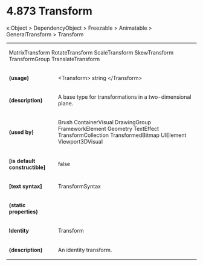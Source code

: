<html dir="LTR" xmlns:mshelp="http://msdn.microsoft.com/mshelp" xmlns:ddue="http://ddue.schemas.microsoft.com/authoring/2003/5" xmlns:xlink="http://www.w3.org/1999/xlink" xmlns:tool="http://www.microsoft.com/tooltip"><body><input type="hidden" id="userDataCache" class="userDataStyle"><input type="hidden" id="hiddenScrollOffset"><img id="dropDownImage" style="display:none; height:0; width:0;" src="../local/drpdown.gif"><img id="dropDownHoverImage" style="display:none; height:0; width:0;" src="../local/drpdown_orange.gif"><img id="collapseImage" style="display:none; height:0; width:0;" src="../local/collapse.gif"><img id="expandImage" style="display:none; height:0; width:0;" src="../local/exp.gif"><img id="collapseAllImage" style="display:none; height:0; width:0;" src="../local/collall.gif"><img id="expandAllImage" style="display:none; height:0; width:0;" src="../local/expall.gif"><img id="copyImage" style="display:none; height:0; width:0;" src="../local/copycode.gif"><img id="copyHoverImage" style="display:none; height:0; width:0;" src="../local/copycodeHighlight.gif"><div id="header"><h1 class="heading">4.873 Transform</h1></div><div id="mainSection"><div id="mainBody"><div id="allHistory" class="saveHistory" onsave="saveAll()" onload="loadAll()"></div>
				<p xmlns:wsd="http://wsdev.schemas.microsoft.com/authoring/2008/2" xmlns:msxsl="urn:schemas-microsoft-com:xslt" xmlns:script="urn:script" xmlns:build="urn:build">
				</p>
			<div id="sectionSection0" class="section" name="collapseableSection"><content xmlns="http://ddue.schemas.microsoft.com/authoring/2003/5" xmlns:wsd="http://wsdev.schemas.microsoft.com/authoring/2008/2" xmlns:msxsl="urn:schemas-microsoft-com:xslt" xmlns:script="urn:script" xmlns:build="urn:build">
				</content></div><div id="sectionSection1" class="section" name="collapseableSection"><content xmlns="http://ddue.schemas.microsoft.com/authoring/2003/5" xmlns:wsd="http://wsdev.schemas.microsoft.com/authoring/2008/2" xmlns:msxsl="urn:schemas-microsoft-com:xslt" xmlns:script="urn:script" xmlns:build="urn:build">
					<p xmlns="">
						<mshelp:link keywords="7badce03-ceb8-4865-86e1-32354d3d3a43" tabindex="0">x:Object</mshelp:link> &gt; <mshelp:link keywords="1ace14c9-325e-437c-b16d-27614f062f42" tabindex="0">DependencyObject</mshelp:link> &gt; <mshelp:link keywords="d367880c-b6fe-490d-8ad8-2c239df18064" tabindex="0">Freezable</mshelp:link> &gt; <mshelp:link keywords="7b5c1852-6912-4037-912f-69c4cdb8c1a6" tabindex="0">Animatable</mshelp:link> &gt; <mshelp:link keywords="3e07be27-e500-4d73-bf43-828963353f38" tabindex="0">GeneralTransform</mshelp:link> &gt; Transform</p>
					<p xmlns=""><b></b></p><table class="ProtocolAuthoredTable" xmlns=""><tr>
								<td colspan="2">
									<p>
										<mshelp:link keywords="84b07bf0-02bd-4369-9c78-1cd1bf13ac3f" tabindex="0">MatrixTransform</mshelp:link> <mshelp:link keywords="19b74abc-431f-444f-b12c-19dd2f00d2c4" tabindex="0">RotateTransform</mshelp:link> <mshelp:link keywords="aedff0c9-c508-4449-ba3f-4c8814b25381" tabindex="0">ScaleTransform</mshelp:link> <mshelp:link keywords="9d56efd9-c880-4aea-8916-781c48ce7454" tabindex="0">SkewTransform</mshelp:link> <mshelp:link keywords="f305d868-2146-4c38-afff-387c8c75659a" tabindex="0">TransformGroup</mshelp:link> <mshelp:link keywords="20726da7-c7e7-4522-a192-323fc3d0170e" tabindex="0">TranslateTransform</mshelp:link></p>
								</td>
							</tr><tr>
							<td>
								<p>
									<b>(usage)</b>
								</p>
							</td>
							<td>
								<p>&lt;Transform&gt; string &lt;/Transform&gt;</p>
							</td>
						</tr><tr>
							<td>
								<p>
									<b>(description)</b>
								</p>
							</td>
							<td>
								<p>A base type for transformations in a two-dimensional plane.</p>
							</td>
						</tr><tr>
							<td>
								<p>
									<b>(used by)</b>
								</p>
							</td>
							<td>
								<p>
									<mshelp:link keywords="85a562f3-47a7-440e-a587-bfa740dedb85" tabindex="0">Brush</mshelp:link> <mshelp:link keywords="ef644813-c2be-4c9b-a14b-af77f54c2ea3" tabindex="0">ContainerVisual</mshelp:link> <mshelp:link keywords="55765e6b-0f2d-45d8-8fc4-6bc26f331595" tabindex="0">DrawingGroup</mshelp:link> <mshelp:link keywords="cd8a3b6b-b281-4837-a172-885a46e2fa4e" tabindex="0">FrameworkElement</mshelp:link> <mshelp:link keywords="f9b21f99-9077-4a61-99f3-a8dfb6a8aba4" tabindex="0">Geometry</mshelp:link> <mshelp:link keywords="d5f41b11-dfdf-4945-bcf7-71180ebc9385" tabindex="0">TextEffect</mshelp:link> <mshelp:link keywords="50549b3b-dc77-41ef-97ad-c7d029a2c137" tabindex="0">TransformCollection</mshelp:link> <mshelp:link keywords="5c08ad98-e02b-41fb-a912-810cccf8e515" tabindex="0">TransformedBitmap</mshelp:link> <mshelp:link keywords="43d104cf-7f2b-48dc-aff1-a1e4be0fa4f8" tabindex="0">UIElement</mshelp:link> <mshelp:link keywords="6601e792-a404-4c59-a12b-a68282e0fac6" tabindex="0">Viewport3DVisual</mshelp:link></p>
							</td>
						</tr><tr>
							<td>
								<p>
									<b>[is default constructible]</b>
								</p>
							</td>
							<td>
								<p>false</p>
							</td>
						</tr><tr>
							<td>
								<p>
									<b>[text syntax]</b>
								</p>
							</td>
							<td>
								<p>
									<mshelp:link keywords="5afa64d3-7625-4570-9163-d75db8f2bb9c" tabindex="0">TransformSyntax</mshelp:link>
								</p>
							</td>
						</tr><tr>
							<td>
								<p>
									<b>(static properties)</b>
								</p>
							</td>
							<td>
							</td>
						</tr><tr>
							<td>
								<p>
									<b>Identity</b>
								</p>
							</td>
							<td>
								<p>Transform</p>
							</td>
						</tr><tr>
							<td>
								<p>
									<b>(description)</b>
								</p>
							</td>
							<td>
								<p>An identity transform.</p>
							</td>
						</tr></table>
				</content></div><!--[if gte IE 5]>
			<tool:tip element="languageFilterToolTip" avoidmouse="false"/>
		<![endif]--></div><a name="feedback"></a><span></span></div></body></html>